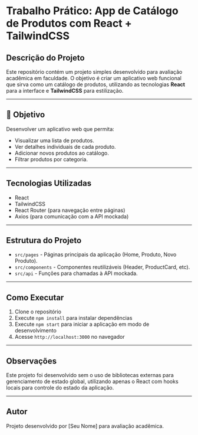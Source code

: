 # Trabalho Prático: App de Catálogo de Produtos com React + TailwindCSS

## Descrição do Projeto

Este repositório contém um projeto simples desenvolvido para avaliação acadêmica em faculdade. O objetivo é criar um aplicativo web funcional que sirva como um catálogo de produtos, utilizando as tecnologias **React** para a interface e **TailwindCSS** para estilização.

---

## 🎯 Objetivo

Desenvolver um aplicativo web que permita:

- Visualizar uma lista de produtos.
- Ver detalhes individuais de cada produto.
- Adicionar novos produtos ao catálogo.
- Filtrar produtos por categoria.

---

## Tecnologias Utilizadas

- React
- TailwindCSS
- React Router (para navegação entre páginas)
- Axios (para comunicação com a API mockada)

---

## Estrutura do Projeto

- `src/pages` - Páginas principais da aplicação (Home, Produto, Novo Produto).
- `src/components` - Componentes reutilizáveis (Header, ProductCard, etc).
- `src/api` - Funções para chamadas à API mockada.

---

## Como Executar

1. Clone o repositório
2. Execute `npm install` para instalar dependências
3. Execute `npm start` para iniciar a aplicação em modo de desenvolvimento
4. Acesse `http://localhost:3000` no navegador

---

## Observações

Este projeto foi desenvolvido sem o uso de bibliotecas externas para gerenciamento de estado global, utilizando apenas o React com hooks locais para controle do estado da aplicação.

---

## Autor

Projeto desenvolvido por [Seu Nome] para avaliação acadêmica.
